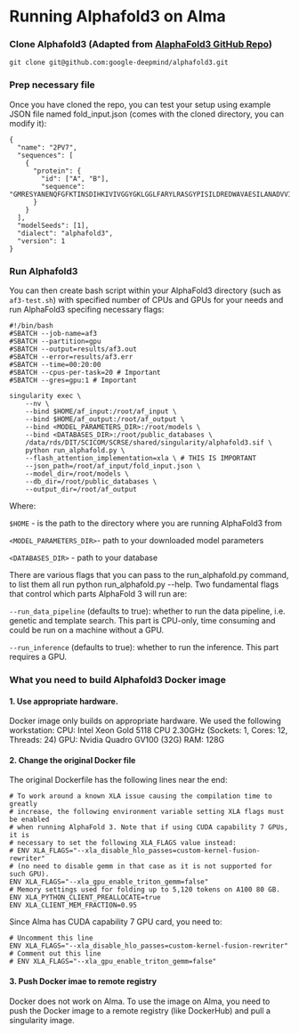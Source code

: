 # Running Alphafold3 on Alma

### Clone Alphafold3 (Adapted from [AlaphaFold3 GitHub Repo](https://github.com/google-deepmind/alphafold3))

```
git clone git@github.com:google-deepmind/alphafold3.git
```

### Prep necessary file
Once you have cloned the repo, you can test your setup using example JSON file named fold_input.json (comes with the cloned directory, you can modify it):

```
{
  "name": "2PV7",
  "sequences": [
    {
      "protein": {
        "id": ["A", "B"],
        "sequence": "GMRESYANENQFGFKTINSDIHKIVIVGGYGKLGGLFARYLRASGYPISILDREDWAVAESILANADVVIVSVPINLTLETIERLKPYLTENMLLADLTSVKREPLAKMLEVHTGAVLGLHPMFGADIASMAKQVVVRCDGRFPERYEWLLEQIQIWGAKIYQTNATEHDHNMTYIQALRHFSTFANGLHLSKQPINLANLLALSSPIYRLELAMIGRLFAQDAELYADIIMDKSENLAVIETLKQTYDEALTFFENNDRQGFIDAFHKVRDWFGDYSEQFLKESRQLLQQANDLKQG"
      }
    }
  ],
  "modelSeeds": [1],
  "dialect": "alphafold3",
  "version": 1
}
```

### Run Alphafold3
You can then create bash script within your AlphaFold3 directory (such as `af3-test.sh`) with specified number of CPUs and GPUs for your needs and run AlphaFold3 specifing necessary flags:

```
#!/bin/bash
#SBATCH --job-name=af3
#SBATCH --partition=gpu
#SBATCH --output=results/af3.out
#SBATCH --error=results/af3.err
#SBATCH --time=00:20:00
#SBATCH --cpus-per-task=20 # Important
#SBATCH --gres=gpu:1 # Important

singularity exec \
    --nv \
    --bind $HOME/af_input:/root/af_input \
    --bind $HOME/af_output:/root/af_output \
    --bind <MODEL_PARAMETERS_DIR>:/root/models \
    --bind <DATABASES_DIR>:/root/public_databases \
    /data/rds/DIT/SCICOM/SCRSE/shared/singularity/alphafold3.sif \
    python run_alphafold.py \
    --flash_attention_implementation=xla \ # THIS IS IMPORTANT
    --json_path=/root/af_input/fold_input.json \
    --model_dir=/root/models \
    --db_dir=/root/public_databases \
    --output_dir=/root/af_output
```

Where:

`$HOME` - is the path to the directory where you are running AlphaFold3 from 

`<MODEL_PARAMETERS_DIR>`- path to your downloaded model parameters

`<DATABASES_DIR>` - path to your database

There are various flags that you can pass to the run_alphafold.py command, to list them all run python run_alphafold.py --help. Two fundamental flags that control which parts AlphaFold 3 will run are:

`--run_data_pipeline` (defaults to true): whether to run the data pipeline, i.e. genetic and template search. This part is CPU-only, time consuming and could be run on a machine without a GPU.

`--run_inference` (defaults to true): whether to run the inference. This part requires a GPU.

### What you need to build Alphafold3 Docker image

#### 1. Use appropriate hardware.

Docker image only builds on appropriate hardware. We used the following workstation:
CPU: Intel Xeon Gold 5118 CPU 2.30GHz (Sockets: 1, Cores: 12, Threads: 24)
GPU: Nvidia Quadro GV100 (32G)
RAM: 128G

#### 2. Change the original Docker file

The original Dockerfile has the following lines near the end:

```
# To work around a known XLA issue causing the compilation time to greatly
# increase, the following environment variable setting XLA flags must be enabled
# when running AlphaFold 3. Note that if using CUDA capability 7 GPUs, it is
# necessary to set the following XLA_FLAGS value instead:
# ENV XLA_FLAGS="--xla_disable_hlo_passes=custom-kernel-fusion-rewriter"
# (no need to disable gemm in that case as it is not supported for such GPU).
ENV XLA_FLAGS="--xla_gpu_enable_triton_gemm=false"
# Memory settings used for folding up to 5,120 tokens on A100 80 GB.
ENV XLA_PYTHON_CLIENT_PREALLOCATE=true
ENV XLA_CLIENT_MEM_FRACTION=0.95
```

Since Alma has CUDA capability 7 GPU card, you need to:

```
# Uncomment this line
ENV XLA_FLAGS="--xla_disable_hlo_passes=custom-kernel-fusion-rewriter"
# Comment out this line
# ENV XLA_FLAGS="--xla_gpu_enable_triton_gemm=false"
```

#### 3. Push Docker imae to remote registry

Docker does not work on Alma. To use the image on Alma, you need to push the Docker image to a remote registry (like DockerHub) and pull a singularity image.
